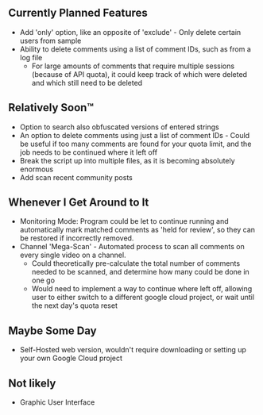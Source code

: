 ## Currently Planned Features
* Add 'only' option, like an opposite of 'exclude' - Only delete certain users from sample
* Ability to delete comments using a list of comment IDs, such as from a log file
   - For large amounts of comments that require multiple sessions (because of API quota), it could keep track of which were deleted and which still need to be deleted

## Relatively Soon™
* Option to search also obfuscated versions of entered strings
* An option to delete comments using just a list of comment IDs - Could be useful if too many comments are found for your quota limit, and the job needs to be continued where it left off
* Break the script up into multiple files, as it is becoming absolutely enormous
* Add scan recent community posts

## Whenever I Get Around to It
* Monitoring Mode: Program could be let to continue running and automatically mark matched comments as 'held for review', so they can be restored if incorrectly removed.
* Channel 'Mega-Scan' - Automated process to scan all comments on every single video on a channel.
   * Could theoretically pre-calculate the total number of comments needed to be scanned, and determine how many could be done in one go
   * Would need to implement a way to continue where left off, allowing user to either switch to a different google cloud project, or wait until the next day's quota reset

## Maybe Some Day
* Self-Hosted web version, wouldn't require downloading or setting up your own Google Cloud project

## Not likely
* Graphic User Interface



